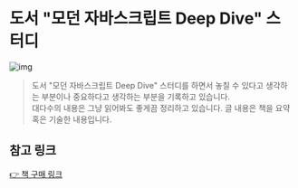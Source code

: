 # 도서 "모던 자바스크립트 Deep Dive" 스터디
![img](https://user-images.githubusercontent.com/53161335/161222075-d49d2e33-bb03-409a-a959-f6f1235c7c74.png)

> 도서 "모던 자바스크립트 Deep Dive" 스터디를 하면서 놓칠 수 있다고 생각하는 부분이나 중요하다고 생각하는 부분을 기록하고 있습니다.   
> 대다수의 내용은 그냥 읽어봐도 좋게끔 정리하고 있습니다. 글 내용은 책을 요약 혹은 기술한 내용입니다. 

## 참고 링크
[👉 책 구매 링크](http://www.kyobobook.co.kr/product/detailViewKor.laf?ejkGb=KOR&mallGb=KOR&barcode=9791158392239&orderClick=LEA&Kc=)